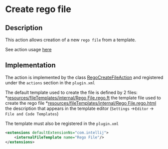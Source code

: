 # Create rego file
## Description
This action allows creation of a new `rego file` from a template.

See action usage [here](../../user/features/create_rego_file.md)

## Implementation
The action is implemented by the class [RegoCreateFileAction](../../../src/main/kotlin/org/openpolicyagent/ideaplugin/ide/actions/RegoCreateFileAction.kt)
and registered under the `actions` section in the `plugin.xml`

The default template used to create the file is defined by 2 files:
*[resources/fileTemplates/internal/Rego File.rego.ft](../../../src/main/resources/fileTemplates/internal/Rego%20File.rego.ft) the template file used to create the rego file
*[resources/fileTemplates/internal/Rego File.rego.html](../../../src/main/resources/fileTemplates/internal/Rego%20File.rego.html) the description that appears in the template editor (`Settings` ->`Editor` -> `File and Code Templates`)

The template must also be registered in the `plugin.xml`
```xml
<extensions defaultExtensionNs="com.intellij">
    <internalFileTemplate name="Rego File"/>
</extensions>
```
